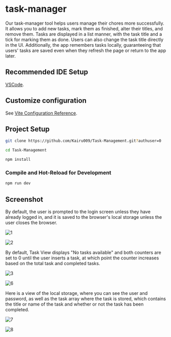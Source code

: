 # task-manager
Our task-manager tool helps users manage their chores more successfully. It allows you to add new tasks, mark them as finished, alter their titles, and remove them. Tasks are displayed in a list manner, with the task title and a tick for marking them as done. Users can also change the task title directly in the UI. Additionally, the app remembers tasks locally, guaranteeing that users' tasks are saved even when they refresh the page or return to the app later.

## Recommended IDE Setup

[VSCode](https://code.visualstudio.com/).

## Customize configuration

See [Vite Configuration Reference](https://vitejs.dev/config/).

## Project Setup

```sh
git clone https://github.com/Kairu009/Task-Management.git?authuser=0
```

```sh
cd Task-Management
```

```sh
npm install
```

### Compile and Hot-Reload for Development

```sh
npm run dev
```

## Screenshot

By default, the user is prompted to the login screen unless they have already logged in, and it is saved to the browser's local storage unless the user closes the browser.

![1](https://github.com/Kairu009/Task-Management/assets/139950310/03d1c702-eb9e-4ec7-9fcb-609e3d170e88)

![2](https://github.com/Kairu009/Task-Management/assets/139950310/6607ad68-2464-43d6-8806-a0b4bcdc8e0a)

By default, Task View displays "No tasks available" and both counters are set to 0 until the user inserts a task, at which point the counter increases based on the total task and completed tasks.

![3](https://github.com/Kairu009/Task-Management/assets/139950310/7a71ba7e-8b1b-472d-ae50-9b9d43bf73d7)

![6](https://github.com/Kairu009/Task-Management/assets/139950310/5e9ef16d-a113-43bc-83a9-6dae07fd17e5)

Here is a view of the local storage, where you can see the user and password, as well as the task array where the task is stored, which contains the title or name of the task and whether or not the task has been completed.

![7](https://github.com/Kairu009/Task-Management/assets/139950310/cda3b7da-5bb5-442c-980f-cc28e2cc1f0d)

![8](https://github.com/Kairu009/Task-Management/assets/139950310/0e860e82-8e0c-431c-94a8-6c08b79f1d9f)
